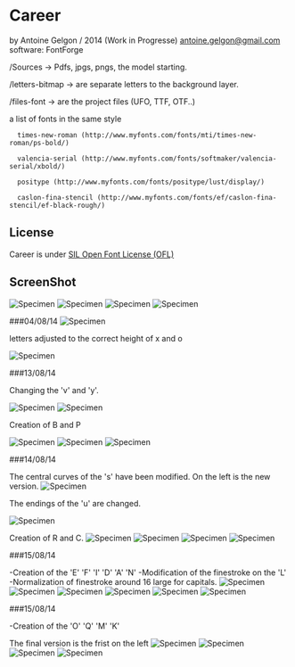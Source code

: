 # Career
  by Antoine Gelgon / 2014 (Work in Progresse)
  antoine.gelgon@gmail.com
  software: FontForge

  /Sources -> Pdfs, jpgs, pngs, the model starting.
  
  /letters-bitmap -> are separate letters to the background layer.
  
  /files-font -> are the project files (UFO, TTF, OTF..)

a list of fonts in the same style

      times-new-roman (http://www.myfonts.com/fonts/mti/times-new-roman/ps-bold/)
      
      valencia-serial (http://www.myfonts.com/fonts/softmaker/valencia-serial/xbold/)
      
      positype (http://www.myfonts.com/fonts/positype/lust/display/)
      
      caslon-fina-stencil (http://www.myfonts.com/fonts/ef/caslon-fina-stencil/ef-black-rough/)
      
## License
Career is under [SIL Open Font License (OFL)](http://scripts.sil.org/cms/scripts/page.php?site_id=nrsi&id=OFL "SIL Open Font License")

## ScreenShot

![Specimen](https://raw.githubusercontent.com/Antoine-Gelgon/CareerFont/master/ScreenShot/Capture%20du%202014-07-29%2020:22:41.png)
![Specimen](https://raw.githubusercontent.com/Antoine-Gelgon/CareerFont/master/ScreenShot/Capture%20du%202014-07-29%2020:40:21.png)
![Specimen](https://raw.githubusercontent.com/Antoine-Gelgon/CareerFont/master/ScreenShot/Capture%20du%202014-07-29%2020:36:10.png)
![Specimen](https://raw.githubusercontent.com/Antoine-Gelgon/CareerFont/master/ScreenShot/Capture%20du%202014-07-29%2020:39:27.png)

###04/08/14
![Specimen](https://raw.githubusercontent.com/Antoine-Gelgon/CareerFont/master/ScreenShot/Capture%20du%202014-08-04%2003:57:43.png)

letters adjusted to the correct height of x and o

![Specimen](https://raw.githubusercontent.com/Antoine-Gelgon/CareerFont/master/ScreenShot/Capture%20du%202014-08-04%2004:53:25.png)


###13/08/14


Changing the 'v' and 'y'.

![Specimen](https://raw.githubusercontent.com/Antoine-Gelgon/CareerFont/master/ScreenShot/Capture%20du%202014-08-13%2023:07:26.png)
![Specimen](https://raw.githubusercontent.com/Antoine-Gelgon/CareerFont/master/ScreenShot/Capture%20du%202014-08-13%2023:37:07.png)


Creation of B and P

![Specimen](https://raw.githubusercontent.com/Antoine-Gelgon/CareerFont/master/ScreenShot/Capture%20du%202014-08-14%2002:20:59.png)
![Specimen](https://raw.githubusercontent.com/Antoine-Gelgon/CareerFont/master/ScreenShot/Capture%20du%202014-08-14%2001:52:22.png)
![Specimen](https://raw.githubusercontent.com/Antoine-Gelgon/CareerFont/master/ScreenShot/Capture%20du%202014-08-14%2001:53:40.png)

###14/08/14

The central curves of the 's' have been modified. On the left is the new version.
![Specimen](https://raw.githubusercontent.com/Antoine-Gelgon/CareerFont/02ccab9290cbeb23d8f71c05f627a29354cd226b/ScreenShot/Capture%20du%202014-08-14%2012:47:50.png)

The endings of the 'u' are changed.

![Specimen](https://github.com/Antoine-Gelgon/CareerFont/raw/02ccab9290cbeb23d8f71c05f627a29354cd226b/ScreenShot/Capture%20du%202014-08-14%2013:29:30.png)

Creation of R and C.
![Specimen](https://github.com/Antoine-Gelgon/CareerFont/raw/02ccab9290cbeb23d8f71c05f627a29354cd226b/ScreenShot/Capture%20du%202014-08-14%2018:11:49.png)
![Specimen](https://github.com/Antoine-Gelgon/CareerFont/raw/02ccab9290cbeb23d8f71c05f627a29354cd226b/ScreenShot/Capture%20du%202014-08-14%2018:16:16.png)
![Specimen](https://raw.githubusercontent.com/Antoine-Gelgon/CareerFont/02ccab9290cbeb23d8f71c05f627a29354cd226b/ScreenShot/Capture%20du%202014-08-14%2018:18:21.png)
![Specimen](https://raw.githubusercontent.com/Antoine-Gelgon/CareerFont/02ccab9290cbeb23d8f71c05f627a29354cd226b/ScreenShot/Capture%20du%202014-08-14%2018:25:00.png)

###15/08/14

-Creation of the 'E' 'F' 'I' 'D' 'A' 'N'
-Modification of the finestroke on the 'L'
-Normalization of finestroke around 16 large for capitals.
![Specimen](https://github.com/Antoine-Gelgon/CareerFont/raw/de72b394d7e4cc019e387731c5d0a1d15699779a/ScreenShot/Capture%20du%202014-08-15%2022:17:46.png)
![Specimen](https://github.com/Antoine-Gelgon/CareerFont/raw/de72b394d7e4cc019e387731c5d0a1d15699779a/ScreenShot/Capture%20du%202014-08-15%2023:35:49.png)
![Specimen](https://raw.githubusercontent.com/Antoine-Gelgon/CareerFont/de72b394d7e4cc019e387731c5d0a1d15699779a/ScreenShot/Capture%20du%202014-08-16%2000:40:47.png)
![Specimen](https://github.com/Antoine-Gelgon/CareerFont/raw/de72b394d7e4cc019e387731c5d0a1d15699779a/ScreenShot/Capture%20du%202014-08-16%2000:48:12.png)
![Specimen](https://github.com/Antoine-Gelgon/CareerFont/raw/de72b394d7e4cc019e387731c5d0a1d15699779a/ScreenShot/Capture%20du%202014-08-16%2000:57:41.png)
![Specimen](https://github.com/Antoine-Gelgon/CareerFont/raw/de72b394d7e4cc019e387731c5d0a1d15699779a/ScreenShot/Capture%20du%202014-08-16%2000:59:47.png)

###15/08/14

-Creation of the 'O' 'Q' 'M' 'K'

The final version is the frist on the left
![Specimen](https://github.com/Antoine-Gelgon/CareerFont/raw/c7b4aeae5734735b1299512a807f8fd9ab31332a/ScreenShot/Capture%20du%202014-08-18%2012:56:35.png)
![Specimen](https://github.com/Antoine-Gelgon/CareerFont/raw/c7b4aeae5734735b1299512a807f8fd9ab31332a/ScreenShot/Capture%20du%202014-08-18%2023:07:47.png)
![Specimen](https://github.com/Antoine-Gelgon/CareerFont/raw/c7b4aeae5734735b1299512a807f8fd9ab31332a/ScreenShot/Capture%20du%202014-08-19%2000:36:43.png)
![Specimen](https://github.com/Antoine-Gelgon/CareerFont/raw/c7b4aeae5734735b1299512a807f8fd9ab31332a/ScreenShot/Capture%20du%202014-08-19%2000:38:50.png)
